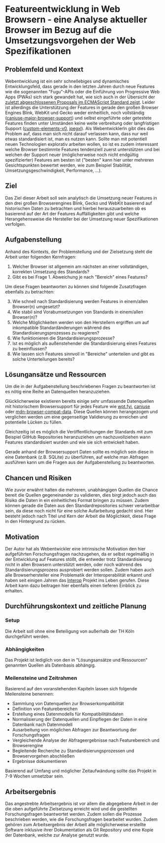 # Featureentwicklung in Web Browsern - eine Analyse aktueller Browser im Bezug auf die Umsetzungsvorgehen der Web Spezifikationen

## Problemfeld und Kontext

Webentwicklung ist ein sehr schnellebiges und dynamisches Entwicklungsfeld, dass gerade in den letzten Jahren durch neue Features wie die sogenannten "Fugu"-APIs oder die Einführung von Progressive Web Apps (PWAs) sich stark gewandelt hat, wie sich auch in der Übersicht der [zuletzt abgeschlossenen Proposals im ECMAScript Standard zeigt][ecmascript-finished-proposals]. Leider ist allerdings die Unterstützung der Features in gerade den großen Browser Engines Blink, WebKit und Gecko weder einheitlich, noch vollständig ([caniuse-major-browser-support]) und selbst eingeführte oder getestete Features finden unter Umständen keine weite verbreitung oder langfristigen Support ([custom-elements-v0], [jpegxl]).
Als WebentwicklerIn gibt dies das Problem auf, dass man sich nicht darauf verlassen kann, dass nur weil etwas standardisiert ist, man es nutzen kann. Sollte man mit potentiell neuen Technologien explorativ arbeiten wollen, so ist es zudem interessant welche Browser bestimmte Features tendenziell zuerst unterstützen und bei welchen der Support neuer (möglicherweise noch nicht endgültig spezifizierter) Features am besten ist ("besten" kann hier unter mehreren Gesichtspunkten bewertet werden, wie zum Beispiel Stabilität, Umsetzungsgeschwindigkeit, Performance, ...).

## Ziel

Das Ziel dieser Arbeit soll sein analytisch die Umsetzung neuer Features in den drei großen Browserengines Blink, Gecko und WebKit basierend auf historischen Daten zu betrachten und hierbei herauszuarbeiten ob es basierend auf der Art der Features Auffälligkeiten gibt und welche Herangehensweise die Hersteller bei der Umsetzung neuer Spezifikationen verfolgen.

## Aufgabenstellung

Anhand des Kontexts, der Problemstellung und der Zielsetzung steht die Arbeit unter folgenden Kernfragen:

1. Welcher Browser ist allgemein am nächsten an einer vollständigen, korrekten Umsetzung des Standards?
2. Gibt es bei Frage 1. Abweichung je nach "Bereich" eines Features?

Um diese Fragen beantworten zu können sind folgende Zusatzfragen ebenfalls zu betrachten:

3. Wie schnell nach Standardisierung werden Features in einem/allen Browser(n) umgesetzt?
4. Wie stabil sind Vorabumsetzungen von Standards in einem/allen Browser(n)?
5. Welche Möglichkeiten werden von den Herstellern ergriffen um auf inkompatible Standardänderungen während des Standardisierungsprozesses zu reagieren?
6. Wie funktionieren die Standardisierungsprozesse?
7. Ist es möglich als außenstehender die Standardisierung eines Features zu beeinflussen?
8. Wie lassen sich Features sinnvoll in "Bereiche" unterteilen und gibt es solche Unterteilungen bereits?

## Lösungansätze und Ressourcen

Um die in der Aufgabenstellung beschriebenen Fragen zu beantworten ist es nötig eine Reihe an Datenquellen heranzuziehen.

Glücklicherweise existieren bereits einige sehr umfassende Datenquellen mit historischem Browsersupport für jedes Feature wie [wpt.fyi], [caniuse] oder [mdn-browser-compat-data]. Diese Quellen können herangezogen und verglichen werden um eine gegenseitige Validierung zu erreichen und potentielle Lücken zu füllen.

Gleichzeitig ist es möglich die Veröffentlichungen der Standards mit zum Beispiel GitHub Repositories heranzuziehen um nachzuvollziehen wann Features standardisiert wurden und wie sie sich entwickelt haben.

Gerade anhand der Browsersupport Daten sollte es möglich sein diese in eine Datenbank (z.B. SQLite) zu überführen, auf welche man Abfragen ausführen kann um die Fragen aus der Aufgabenstellung zu beantworten.

## Chancen und Risiken

Wie zuvor erwähnt halten die mehreren, unabhängigen Quellen die Chance bereit die Quellen gegeneinander zu validieren, dies birgt jedoch auch das Risiko die Daten in ein einheitliches Format bringen zu müssen.
Zudem können gerade die Daten aus den Standardrepositories schwer verarbeitbar sein, da diese noch nicht für eine solche Aufarbeitung gedacht sind. Hier besteht jedoch nach Titel und Kern der Arbeit die Möglichkeit, diese Frage in den Hintergrund zu rücken.

## Motivation

Der Autor hat als Webentwickler eine intrinsische Motivation den hier aufgeführten Forschungsfragen nachzugehen, da er selbst regelmäßig in der Entwicklung auf Features stößt, die entweder trotz Standardisierung nicht in allen Browsern unterstützt werden, oder noch während des Standardisierungsprozess ausprobiert werden sollen.
Zudem haben auch alle Browserhersteller eine Problematik der Interoperabilität erkannt und haben seit einigen Jahren das [Interop] Projekt ins Leben gerufen. Diese Arbeit kann dazu beitragen hier ebenfalls einen tieferen Einblick zu erhalten.

## Durchführungskontext und zeitliche Planung

### Setup

Die Arbeit soll ohne eine Beteiligung von außerhalb der TH Köln durchgeführt werden.

### Abhängigkeiten

Das Projekt ist lediglich von den in "Lösungsansätze und Ressourcen" genannten Quellen als Datenbasis abhängig.

### Meilensteine und Zeitrahmen

Basierend auf den voranstehenden Kapiteln lassen sich folgende Meilensteine benennen:

* Sammlung von Datenquellen zur Browserkompatibilität
* Definition von Featurebereichen
* Erstellung eines Datenmodells für Kompatibilitätsdaten
* Normalisierung der Datenquellen und Einpflegen der Daten in eine Datenbank nach Datenmodell
* Ausarbeitung von möglichen Abfragen zur Beantwortung der Forschungsfragen
* Vergleichende Analyse der Abfrageergebnisse nach Featurebereich und Browserengine
* Begleitende Recherche zu Standardisierungsprozessen und Browservorgehen abschließen
* Ergebnisse dokumentieren

Basierend auf Umfang und möglicher Zeitaufwändung sollte das Projekt in 7-9 Wochen umsetzbar sein.

## Arbeitsergebnis

Das angestrebte Arbeitsergebnis ist vor allem die abgegebene Arbeit in der die oben aufgeführte Zielsetzung erreicht wird und die gestellten Forschungsfragen beantwortet werden. Zudem sollen die Prozesse beschrieben werden, wie die Forschungsfragen bearbeitet wurden.
Zudem gehören zum Arbeitsergebnis der Arbeit alle möglicherweise erstellte Software inklusive ihrer Dokumentation als Git Repository und eine Kopie der Datenbank, welche zur Analyse genutzt wurde.

[ecmascript-finished-proposals]: https://github.com/tc39/proposals/blob/main/finished-proposals.md
[caniuse-major-browser-support]: https://caniuse.com/?compare=chrome+109,edge+109,safari+16.3,firefox+109,and_chr+109,ios_saf+16.3&compareCats=all
[custom-elements-v0]: https://caniuse.com/?search=Custom%20Elements%20V0
[jpegxl]: https://caniuse.com/jpegxl
[wpt.fyi]: https://wpt.fyi
[caniuse]: https://caniuse.com
[mdn-browser-compat-data]: https://github.com/mdn/browser-compat-data
[Interop]: https://wpt.fyi/interop-2023
